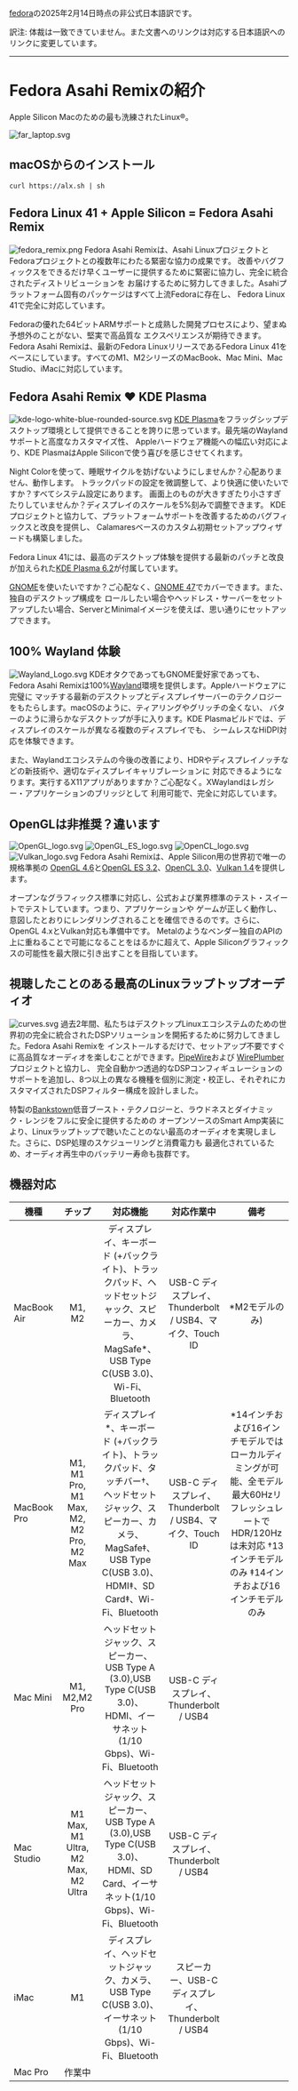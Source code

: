 [fedora](https://asahilinux.org/fedora/)の2025年2月14日時点の非公式日本語訳です。

訳注: 体裁は一致できていません。また文書へのリンクは対応する日本語訳へのリンクに変更しています。

---
# Fedora Asahi Remixの紹介
Apple Silicon Macのための最も洗練されたLinux®。

![far_laptop.svg](https://asahilinux.org/img/far_landing/far_laptop.svg)

## macOSからのインストール
```
curl https://alx.sh | sh
```

## Fedora Linux 41 + Apple Silicon = Fedora Asahi Remix
![fedora_remix.png](https://asahilinux.org/img/far_landing/fedora_remix.png)
Fedora Asahi Remixは、Asahi LinuxプロジェクトとFedoraプロジェクトとの複数年にわたる緊密な協力の成果です。
改善やバグフィックスをできるだけ早くユーザーに提供するために緊密に協力し、完全に統合されたディストリビューションを
お届けするために努力してきました。Asahiプラットフォーム固有のパッケージはすべて上流Fedoraに存在し、
Fedora Linux 41で完全に対応しています。

Fedoraの優れた64ビットARMサポートと成熟した開発プロセスにより、望まぬ予想外のことがない、堅実で高品質な
エクスペリエンスが期待できます。Fedora Asahi Remixは、最新のFedora LinuxリリースであるFedora Linux 41を
ベースにしています。すべてのM1、M2シリーズのMacBook、Mac Mini、Mac Studio、iMacに対応しています。

## Fedora Asahi Remix ❤️ KDE Plasma
![kde-logo-white-blue-rounded-source.svg](https://asahilinux.org/img/far_landing/kde-logo-white-blue-rounded-source.svg)
[KDE Plasma](https://kde.org/ja/plasma-desktop/)をフラッグシップデスクトップ環境として提供できることを誇りに思っています。最先端のWaylandサポートと高度なカスタマイズ性、
Appleハードウェア機能への幅広い対応により、KDE PlasmaはApple Siliconで使う喜びを感じさせてくれます。

Night Colorを使って、睡眠サイクルを妨げないようにしませんか？心配ありません、動作します。
トラックパッドの設定を微調整して、より快適に使いたいですか？すべてシステム設定にあります。
画面上のものが大きすぎたり小さすぎたりしていませんか？ディスプレイのスケールを5%刻みで調整できます。
KDEプロジェクトと協力して、プラットフォームサポートを改善するためのバグフィックスと改良を提供し、
Calamaresベースのカスタム初期セットアップウィザードも構築しました。

Fedora Linux 41には、最高のデスクトップ体験を提供する最新のパッチと改良が加えられた[KDE Plasma 6.2](https://kde.org/announcements/plasma/6/6.2.0/)が付属しています。

[GNOME](https://www.gnome.org/)を使いたいですか？ご心配なく、[GNOME 47](https://release.gnome.org/47/)でカバーできます。また、独自のデスクトップ構成を
ロールしたい場合やヘッドレス・サーバーをセットアップしたい場合、ServerとMinimalイメージを使えば、思い通りにセットアップできます。

## 100% Wayland 体験
![Wayland_Logo.svg](https://asahilinux.org/img/far_landing/Wayland_Logo.svg)
KDEオタクであってもGNOME愛好家であっても、Fedora Asahi Remixは100%[Wayland](https://wayland.freedesktop.org/)環境を提供します。Appleハードウェアに完璧に
マッチする最新のデスクトップとディスプレイサーバーのテクノロジーをもたらします。macOSのように、ティアリングやグリッチの全くない、
バターのように滑らかなデスクトップが手に入ります。KDE Plasmaビルドでは、ディスプレイのスケールが異なる複数のディスプレイでも、
シームレスなHiDPI対応を体験できます。

また、Waylandエコシステムの今後の改善により、HDRやディスプレイノッチなどの新技術や、適切なディスプレイキャリブレーションに
対応できるようになります。実行するX11アプリがありますか？ご心配なく。XWaylandはレガシー・アプリケーションのブリッジとして
利用可能で、完全に対応しています。

## OpenGLは非推奨？違います
![OpenGL_logo.svg](https://asahilinux.org/img/far_landing/OpenGL_logo.svg)
![OpenGL_ES_logo.svg](https://asahilinux.org/img/far_landing/OpenGL_ES_logo.svg)
![OpenCL_logo.svg](https://asahilinux.org/img/far_landing/OpenCL_logo.svg)
![Vulkan_logo.svg](https://asahilinux.org/img/far_landing/Vulkan_logo.svg)
Fedora Asahi Remixは、Apple Silicon用の世界初で唯一の規格準拠の [OpenGL 4.6](https://www.khronos.org/conformance/adopters/conformant-products/opengl#submission_347)と[OpenGL ES 3.2](https://www.khronos.org/conformance/adopters/conformant-products/opengles#submission_1045)、[OpenCL 3.0](https://www.khronos.org/conformance/adopters/conformant-products/opencl#submission_433)、[Vulkan 1.4](https://www.khronos.org/conformance/adopters/conformant-products/vulkan#submission_812)を提供します。

オープンなグラフィックス標準に対応し、公式および業界標準のテスト・スイートでテストしています。つまり、アプリケーションや
ゲームが正しく動作し、意図したとおりにレンダリングされることを確信できるのです。さらに、OpenGL 4.xとVulkan対応も準備中です。
Metalのようなベンダー独自のAPIの上に重ねることで可能になることをはるかに超えて、Apple Siliconグラフィックスの可能性を最大限に引き出すことを目指しています。

## 視聴したことのある最高のLinuxラップトップオーディオ
![curves.svg](https://asahilinux.org/img/far_landing/curves.svg)
過去2年間、私たちはデスクトップLinuxエコシステムのための世界初の完全に統合されたDSPソリューションを開拓するために努力してきました。Fedora Asahi Remixを
インストールするだけで、セットアップ不要ですぐに高品質なオーディオを楽しむことができます。[PipeWire](https://pipewire.org/)および
[WirePlumber](https://gitlab.freedesktop.org/pipewire/wireplumber)プロジェクトと協力し、
完全自動かつ透過的なDSPコンフィギュレーションのサポートを追加し、8つ以上の異なる機種を個別に測定・校正し、それぞれにカスタマイズされたDSPフィルター構成を設計しました。

特製の[Bankstown](https://github.com/chadmed/bankstown)低音ブースト・テクノロジーと、ラウドネスとダイナミック・レンジをフルに安全に提供するための
オープンソースのSmart Amp実装により、Linuxラップトップで聴いたことのない最高のオーディオを実現しました。さらに、DSP処理のスケジューリングと消費電力も
最適化されているため、オーディオ再生中のバッテリー寿命も抜群です。

## 機器対応
| 機種       | チップ     | 対応機能      |対応作業中    |   備考          |
|-----------|:---------:|:------------:|:------------:|:------------:|
|MacBook Air|M1, M2     | ディスプレイ、キーボード (+バックライト)、トラックパッド、ヘッドセットジャック、スピーカー、カメラ、MagSafe*、USB Type C(USB 3.0)、Wi-Fi、Bluetooth|USB-C ディスプレイ、Thunderbolt / USB4、マイク、Touch ID| *M2モデルのみ)
|MacBook Pro|M1, M1 Pro, M1 Max, M2, M2 Pro, M2 Max| ディスプレイ*、キーボード (+バックライト)、トラックパッド、タッチバー†、ヘッドセットジャック、スピーカー、カメラ、MagSafe‡、USB Type C(USB 3.0)、HDMI‡、SD Card‡、Wi-Fi、Bluetooth|USB-C ディスプレイ、Thunderbolt / USB4、マイク、Touch ID|*14インチおよび16インチモデルではローカルディミングが可能、全モデル最大60HzリフレッシュレートでHDR/120Hzは未対応 †13インチモデルのみ ‡14インチおよび16インチモデルのみ
|Mac Mini   |M1, M2,M2 Pro|ヘッドセットジャック、スピーカー、USB Type A (3.0),USB Type C(USB 3.0)、HDMI、イーサネット(1/10 Gbps)、Wi-Fi、Bluetooth|USB-C ディスプレイ、Thunderbolt / USB4| |
|Mac Studio |M1 Max, M1 Ultra, M2 Max, M2 Ultra|ヘッドセットジャック、スピーカー、USB Type A (3.0),USB Type C(USB 3.0)、HDMI、SD Card、イーサネット(1/10 Gbps)、Wi-Fi、Bluetooth|USB-C ディスプレイ、Thunderbolt / USB4| |
|iMac       | M1        |ディスプレイ、ヘッドセットジャック、カメラ、USB Type C(USB 3.0)、イーサネット(1/10 Gbps)、Wi-Fi、Bluetooth|スピーカー、USB-C ディスプレイ、Thunderbolt / USB4| |
|Mac Pro    | 作業中     |
